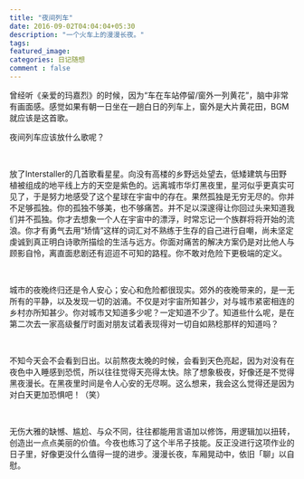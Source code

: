```yaml
---
title: "夜间列车"
date: 2016-09-02T04:04:04+05:30
description: "一个火车上的漫漫长夜。"
tags: 
featured_image: 
categories: 日记随想
comment : false
---
```

曾经听《亲爱的玛嘉烈》的时候，因为“车在车站停留/窗外一列黄花”，脑中非常有画面感。感觉如果有朝一日坐在一趟白日的列车上，窗外是大片黄花田，BGM就应该是这首歌。

夜间列车应该放什么歌呢？

&nbsp;

放了Interstaller的几首歌看星星。向没有高楼的乡野远处望去，低矮建筑与田野植被组成的地平线上方的天空是紫色的。远离城市华灯黑夜里，星河似乎更真实可见了，于是努力地感受了这个星球在宇宙中的存在。果然孤独是无穷无尽的。你并不足够孤独。你的孤独不够美，也不够痛苦。并不足以深邃得让你回过头来知道我们并不孤独。你才去想象一个人在宇宙中的漂浮，时常忘记一个族群将将开始的流浪。你才有勇气去用“矫情”这样的词汇对不熟练于生存的自己进行自嘲，尚未坚定虔诚到真正明白诗歌所描绘的生活与远方。你面对痛苦的解决方案仍是对比他人与顾影自怜，离直面悲剧还有迢迢不可知的路程。你不敢对危险下更极端的定义。

&nbsp;

城市的夜晚终归还是令人安心；安心和危险都很现实。郊外的夜晚带来的，是一无所有的平静，以及发现一切的汹涌。不仅是对宇宙所知甚少，对与城市紧密相连的乡村亦所知甚少。你对城市又知道多少呢？一定知道不少了。知道些什么呢，是在第二次去一家高级餐厅时面对朋友试着表现得对一切自如熟稔那样的知道吗？

&nbsp;

不知今天会不会看到日出。以前熬夜太晚的时候，会看到天色亮起，因为对没有在夜色中入睡感到恐慌，所以往往觉得天亮得太快。除了想象极夜，好像还是不觉得黑夜漫长。在黑夜里时间是令人心安的无尽啊。这么想来，我会这么觉得还是因为对白天更加恐惧吧！（笑）

&nbsp;

无伤大雅的缺憾、尴尬、与众不同，往往都能用言语加以修饰，用逻辑加以扭转，创造出一点点美丽的价值。今夜也练习了这个半吊子技能。反正没进行这项作业的日子里，好像更没什么值得一提的进步。漫漫长夜，车厢晃动中，依旧「聊」以自慰。